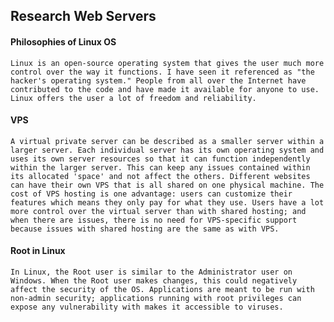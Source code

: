 ## Research Web Servers

#### Philosophies of Linux OS

	Linux is an open-source operating system that gives the user much more control over the way it functions. I have seen it referenced as "the hacker's operating system." People from all over the Internet have contributed to the code and have made it available for anyone to use. Linux offers the user a lot of freedom and reliability.

#### VPS

	A virtual private server can be described as a smaller server within a larger server. Each individual server has its own operating system and uses its own server resources so that it can function independently within the larger server. This can keep any issues contained within its allocated 'space' and not affect the others. Different websites can have their own VPS that is all shared on one physical machine. The cost of VPS hosting is one advantage: users can customize their features which means they only pay for what they use. Users have a lot more control over the virtual server than with shared hosting; and when there are issues, there is no need for VPS-specific support because issues with shared hosting are the same as with VPS.

#### Root in Linux

	In Linux, the Root user is similar to the Administrator user on Windows. When the Root user makes changes, this could negatively affect the security of the OS. Applications are meant to be run with non-admin security; applications running with root privileges can expose any vulnerability with makes it accessible to viruses.